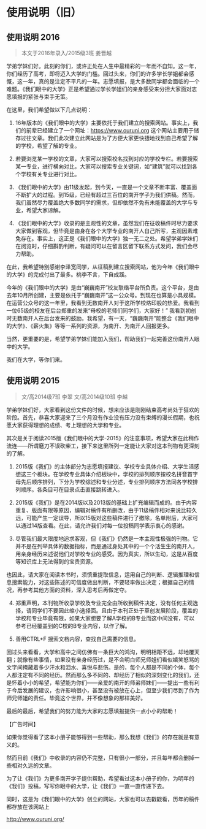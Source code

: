# 使用说明（旧）

## 使用说明 2016

> 本文于2016年录入/2015级3班 姜晋越

学弟学妹们好。此刻的你们，或许正处在人生中最精彩的一年而不自知。这一年，你们经历了高考，即将迈入大学的门槛。回过头来，你们的许多学长学姐都会感慨，这一年，真的是注定不平凡的一年。志愿填报，是大多数同学都会面临的一个难题。《我们眼中的大学》正是希望通过学长学姐们的亲身感受来分担大家面对志愿填报的紧张与束手无策。

在这里，我们希望做以下几点说明：

1. 16年版本的《我们眼中的大学》主要依托于我们建立的搜索网站。事实上，我们的前辈已经建立了一个网址：<https://www.ouruni.org> 这个网站主要用于储存过往文章。我们此次建立此网站是为了方便大家更快捷地找到自己希望了解的学校，希望了解的专业。

2. 若要浏览某一学校的文章，大家可以搜索校名找到对应的学校专栏。若要搜索某一专业，进行横向对比，大家可以搜索专业关键词，如“建筑”就可以找到各个学校有关专业进行对比。

3. 《我们眼中的大学》由11级发起，到今天，一直是一个文章不断丰富、覆盖面不断扩大的过程。到15级，已经有超过三百位的南开学子为我们供稿。然而，我们虽然尽力覆盖绝大多数同学的需求，但却依然不免有未能覆盖的大学与专业，希望大家谅解。

4. 《我们眼中的大学》收录的是主观性的文章，虽然我们在征收稿件时尽力要求大家做到客观，但毕竟是由身在各个大学专业的南开人自己所写，主观因素难免存在。事实上，这正是《我们眼中的大学》独一无二之处。希望学弟学妹们在阅览时，仔细斟酌判断，有疑问可以在留言区留下联系方式发问，我们会尽力帮助。

 
在此，我希望特别感谢李泽宽同学，从征稿到建立搜索网站，他为今年《我们眼中的大学》的完成付出了最多。桃李不言，下自成蹊。

今年的《我们眼中的大学》是由“巍巍南开”校友联络平台所负责。这个平台，是由去年10月所创建，主要是依托于“巍巍南开”这一公众号。到现在也算是小具规模。在运营公众号的这一年里，我看到无数南开人对于这所学校烙印般的热爱。我看到一位65级的校友在后台郑重的发来“母校的老师们同学们，大家好！”  我看到初创时无数南开人在后台发来的鼓励。我希望，有一天，“巍巍南开”能整合《我们眼中的大学》、《薪火集》等等一系列的资源，为南开、为南开人回报更多。

当然，更重要的是，希望学弟学妹们能加入我们，帮助我们一起完善这份南开人眼中的大学。

我们在大学，等你们来。


## 使用说明 2015

> 文/高2014级7班 李翠 
> 文/高2014级10班 李越

 
学弟学妹们好，大家看到这份文件的时候，想来应该是刚刚结束高考尚处于狂欢的阶段。首先，恭喜大家迎来了三个月没有作业没有压力没有束缚的漫长假期，也祝愿大家获得理想的成绩、考上理想的大学和专业。 

其次是关于阅读2015版《我们眼中的大学-2015》的注意事项，希望大家在此稍作流连——所谓磨刀不误砍柴工，接下来这里所列一定能让大家对这本刊物有更深刻的了解。 

1. 2015版《我们》的主体部分为志愿填报建议、学校专业具体介绍、大学生活感想这三个板块。在学校专业具体介绍板块中，学校的排列顺序按校名拼音首字母先后顺序排列，下分为学校综述和专业分述，专业排列顺序方法同各学校排列顺序。各条目可在目录点击直接跳转进入。 

2. 2015版《我们》是在2014版以及2013版的基础上扩充编辑而成的。由于内容重复、版面有限等原因，编辑对稿件有所删改，由于11级稿件相对来说比较久远，可能产生一定误导，所以15版对这些稿件进行了撤除，名单附后，大家可以通过14版查看。在此，请允许我们对每一位投稿同学表示衷心的感谢。 

3. 尽管我们最大限度地追求客观，但《我们》仍然是一本主观性极强的刊物。它并不是在列举具体的数据指标，而是通过身处其中的一个个活生生的南开人，用亲身经历来述说他们对学校专业的感受。因为真实，所以生动，这是从百度等知识库上无法得到的宝贵资源。 

也因此，请大家在阅读本书时，须慎重提取信息，运用自己的判断、逻辑推理和信息搜索能力，对这些陈述的可信度做出判断，不要轻率做出决定；根据自己的情况，再参考其他方面的资料，深入思考后再做定夺。 

4. 郑重声明，本刊物所收录学校及专业完全由所收到稿件决定，没有任何主观选择，请同学们不要因此缩小选择面。且由于本刊正处于草创发展阶段，覆盖的学校和专业毕竟有限，如果大家想要了解A学校的B专业而这中间没有，可以参考已经覆盖到的C校的B专业内容，以作了解。 

5. 善用CTRL+F 搜索文档内容，查找自己需要的信息。 

回过头来看看，大学和高中之间仿佛有一条巨大的鸿沟，明明相距不远，却地覆天翻；就像有些事情，如果没有亲身经历过，是不会明白师兄师姐们看似嬉笑怒骂的文字间掩藏着多少汗水和泪水、喜悦与悲伤。是的，每个人都是不同的个体，每个人都注定有不同的经历。然而那么多不同的、却经历了相似的深刻变化的我们，还是怀着小小的希望，希望能为你们——亲爱的南开的师弟师妹们——提出一些有利于今后发展的建议，也许影响很小，甚至没有被放在心上，但至少我们尽到了作为师兄师姐的责任。毕竟这个世界，并不像想象的那样美好。 

最后的最后，希望我们的努力能为大家的志愿填报提供一点小小的帮助！   

【广告时间】 

如果你觉得看了这本小册子能够得到一些帮助，那么我想《我们》的存在就是有意义的。  

然而目前《我们》中收录的内容仍不完整，只有很小一部分，并且每年都会删掉一些相对久远的文章。  

为了让《我们》为更多南开学子提供帮助，希望看过这本小册子的你，为明年的《我们》投稿，写写你眼中的大学，让《我们》一直一直传递下去。  

同时，这是为《我们眼中的大学》创立的网站，大家也可以去戳戳看，历年的稿件都存放在该网站上 

http://www.ouruni.org/  
